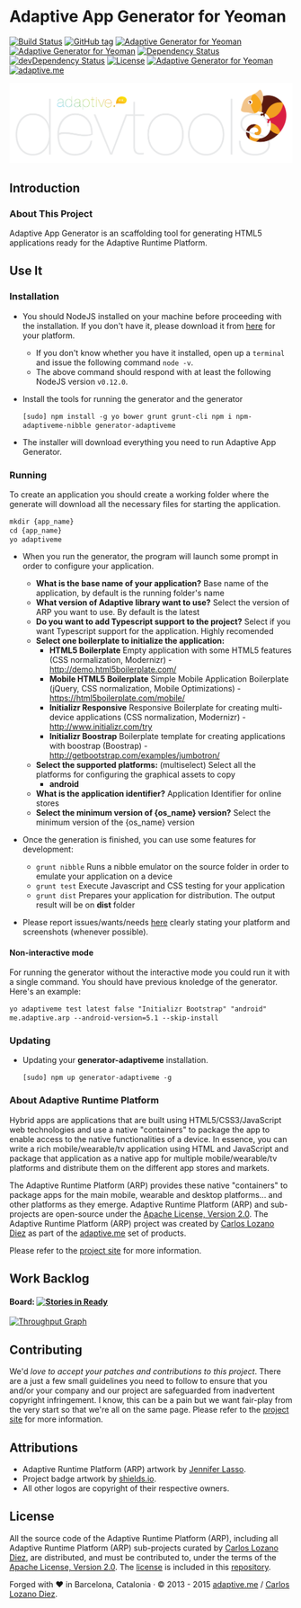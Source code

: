 # Adaptive App Generator for Yeoman 
[![Build Status](https://travis-ci.org/AdaptiveMe/generator-adaptiveme.svg?branch=master)](https://travis-ci.org/AdaptiveMe/generator-adaptiveme)
[![GitHub tag](https://img.shields.io/github/tag/AdaptiveMe/generator-adaptiveme.svg)](https://github.com/AdaptiveMe/generator-adaptiveme) 
[![Adaptive Generator for Yeoman](https://img.shields.io/npm/v/npm.svg)](https://www.npmjs.com/package/generator-adaptiveme) 
[![Adaptive Generator for Yeoman](https://img.shields.io/node/v/gh-badges.svg)](https://www.npmjs.com/package/generator-adaptiveme) [![Dependency Status](https://david-dm.org/AdaptiveMe/generator-adaptiveme.svg)](https://david-dm.org/AdaptiveMe/generator-adaptiveme) [![devDependency Status](https://david-dm.org/AdaptiveMe/generator-adaptiveme/dev-status.svg)](https://david-dm.org/AdaptiveMe/generator-adaptiveme#info=devDependencies)
[![License](https://img.shields.io/badge/license-apache%202-blue.svg)](https://raw.githubusercontent.com/AdaptiveMe/adaptive-arp-api/master/LICENSE) 
[![Adaptive Generator for Yeoman](https://img.shields.io/badge/devtools-yeoman-yellow.svg)](https://github.com/AdaptiveMe/generator-adaptiveme) [![adaptive.me](https://img.shields.io/badge/adaptive-me-fdcb0e.svg)](http://adaptive.me)

[![Adaptive Runtime Platform](https://raw.githubusercontent.com/AdaptiveMe/AdaptiveMe.github.io/master/assets/logos/normal/Logo-devtools-for-Yeoman.png)](#)

## Introduction

### About This Project

Adaptive App Generator is an scaffolding tool for generating HTML5 applications ready for the Adaptive Runtime Platform.

## Use It

### Installation

* You should NodeJS installed on your machine before proceeding with the installation. If you don't have it, please download it from [here](https://nodejs.org/) for your platform. 
	* If you don't know whether you have it installed, open up a ```terminal``` and issue the following command ```node -v```.
	* The above command should respond with at least the following NodeJS version ```v0.12.0```.
* Install the tools for running the generator and the generator

  ```  
  [sudo] npm install -g yo bower grunt grunt-cli npm i npm-adaptiveme-nibble generator-adaptiveme
  ```

* The installer will download everything you need to run Adaptive App Generator.
	
### Running

To create an application you should create a working folder where the generate will download all the necessary files for starting the application.

  ```
  mkdir {app_name}
  cd {app_name}
  yo adaptiveme
  ```

* When you run the generator, the program will launch some prompt in order to configure your application.
	* **What is the base name of your application?** Base name of the application, by default is the running folder's name
	* **What version of Adaptive library want to use?** Select the version of ARP you want to use. By default is the latest
	* **Do you want to add Typescript support to the project?** Select if you want Typescript support for the application. Highly recomended
	* **Select one boilerplate to initialize the application:**
		* **HTML5 Boilerplate** Empty application with some HTML5 features (CSS normalization, Modernizr) - http://demo.html5boilerplate.com/
		* **Mobile HTML5 Boilerplate** Simple Mobile Application Boilerplate (jQuery, CSS normalization, Mobile Optimizations) - https://html5boilerplate.com/mobile/
		* **Initializr Responsive** Responsive Boilerplate for creating multi-device applications (CSS normalization, Modernizr) - http://www.initializr.com/try
		* **Initializr Boostrap** Boilerplate template for creating applications with boostrap (Boostrap) - http://getbootstrap.com/examples/jumbotron/
	* **Select the supported platforms:** (multiselect) Select all the platforms for configuring the graphical assets to copy
 		* **android**
	* **What is the application identifier?** Application Identifier for online stores
	* **Select the minimum version of {os_name} version?** Select the minimum version of the {os_name} version
* Once the generation is finished, you can use some features for development:
	* ```grunt nibble``` Runs a nibble emulator on the source folder in order to emulate your application on a device
	* ```grunt test``` Execute Javascript and CSS testing for your application
	* ```grunt dist``` Prepares your application for distribution. The output result will be on **dist** folder

* Please report issues/wants/needs [here](https://github.com/AdaptiveMe/generator-adaptiveme/issues) clearly stating your platform and screenshots (whenever possible).

#### Non-interactive mode

For running the generator without the interactive mode you could run it with a single command. You should have previous knoledge of the generator. Here's an example:

  ```
  yo adaptiveme test latest false "Initializr Bootstrap" "android" me.adaptive.arp --android-version=5.1 --skip-install
  ```

### Updating
* Updating your **generator-adaptiveme** installation.

  ```
  [sudo] npm up generator-adaptiveme -g
  ```

### About Adaptive Runtime Platform

Hybrid apps are applications that are built using HTML5/CSS3/JavaScript web technologies and use a native "containers" to package the app to enable access to the native functionalities of a device. In essence, you can write a rich mobile/wearable/tv application using HTML and JavaScript and package that application as a native app for multiple mobile/wearable/tv platforms and distribute them on the different app stores and markets.

The Adaptive Runtime Platform (ARP) provides these native "containers" to package apps for the main mobile, wearable and desktop platforms... and other platforms as they emerge. Adaptive Runtime Platform (ARP) and sub-projects are open-source under the [Apache License, Version 2.0](http://www.apache.org/licenses/LICENSE-2.0.html). The Adaptive Runtime Platform (ARP) project was created by [Carlos Lozano Diez](https://github.com/carloslozano) as part of the [adaptive.me](http://adaptive.me) set of products.

Please refer to the [project site](http://adaptiveme.github.io) for more information.

## Work Backlog

#### Board: [![Stories in Ready](https://badge.waffle.io/AdaptiveMe/generator-adaptiveme.svg?label=ready&title=Ready)](https://waffle.io/AdaptiveMe/generator-adaptiveme)

[![Throughput Graph](https://graphs.waffle.io/AdaptiveMe/generator-adaptiveme/throughput.svg)](https://waffle.io/AdaptiveMe/generator-adaptiveme/metrics)

## Contributing

We'd *love to accept your patches and contributions to this project*.  There are a just a few small guidelines you need to follow to ensure that you and/or your company and our project are safeguarded from inadvertent copyright infringement. I know, this can be a pain but we want fair-play from the very start so that we're all on the same page. Please refer to the [project site](http://adaptiveme.github.io) for more information.

## Attributions

* Adaptive Runtime Platform (ARP) artwork by [Jennifer Lasso](https://github.com/Jlassob).
* Project badge artwork by [shields.io](http://shields.io/).
* All other logos are copyright of their respective owners.

## License
All the source code of the Adaptive Runtime Platform (ARP), including all Adaptive Runtime Platform (ARP) sub-projects curated by [Carlos Lozano Diez](https://github.com/carloslozano), are distributed, and must be contributed to, under the terms of the [Apache License, Version 2.0](http://www.apache.org/licenses/LICENSE-2.0.html). The [license](https://raw.githubusercontent.com/AdaptiveMe/adaptive-arp-api/master/LICENSE) is included in this [repository](https://raw.githubusercontent.com/AdaptiveMe/adaptive-arp-api/master/LICENSE).

Forged with :heart: in Barcelona, Catalonia · © 2013 - 2015 [adaptive.me](http://adaptive.me) / [Carlos Lozano Diez](http://google.com/+CarlosLozano).


